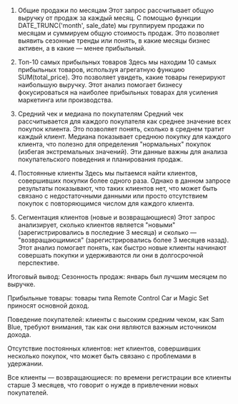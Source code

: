 1. Общие продажи по месяцам 
Этот запрос рассчитывает общую выручку от продаж за каждый месяц. С помощью функции DATE_TRUNC('month', sale_date) мы группируем продажи по месяцам и суммируем общую стоимость продаж.
Это позволяет выявить сезонные тренды или понять, в какие месяцы бизнес активен, а в какие — менее прибыльный.

2. Топ-10 самых прибыльных товаров 
Здесь мы находим 10 самых прибыльных товаров, используя агрегатную функцию SUM(total_price). Это позволяет увидеть, какие товары генерируют наибольшую выручку.
Этот анализ помогает бизнесу фокусироваться на наиболее прибыльных товарах для усиления маркетинга или производства.

3. Средний чек и медиана по покупателям 
Средний чек рассчитывается для каждого покупателя как среднее значение всех покупок клиента. Это позволяет понять, сколько в среднем тратит каждый клиент.
Медиана показывает среднюю покупку для каждого клиента, что полезно для определения "нормальных" покупок (избегая экстремальных значений).
Эти данные важны для анализа покупательского поведения и планирования продаж.

4. Постоянные клиенты 
Здесь мы пытаемся найти клиентов, совершивших покупки более одного раза. Однако в данном запросе результаты показывают, что таких клиентов нет, что может быть связано с недостаточными данными или просто отсутствием покупок с повторяющимся числом для каждого клиента.

5. Сегментация клиентов (новые и возвращающиеся) 
Этот запрос анализирует, сколько клиентов является "новыми" (зарегистрировались в последние 3 месяца) и сколько — "возвращающимися" (зарегистрировались более 3 месяцев назад).
Этот анализ помогает понять, как быстро новые клиенты начинают совершать покупки и удерживаются ли они в долгосрочной перспективе.

Итоговый вывод:
Сезонность продаж: январь был лучшим месяцем по выручке.

Прибыльные товары: товары типа Remote Control Car и Magic Set приносят основной доход.

Поведение покупателей: клиенты с высоким средним чеком, как Sam Blue, требуют внимания, так как они являются важным источником дохода.

Отсутствие постоянных клиентов: нет клиентов, совершивших несколько покупок, что может быть связано с проблемами в удержании.

Все клиенты — возвращающиеся: по времени регистрации все клиенты старше 3 месяцев, что говорит о нужде в привлечении новых покупателей.
